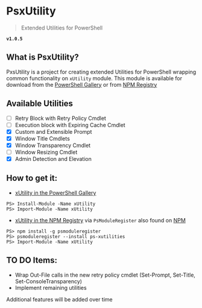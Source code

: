 # PsxUtility
> Extended Utilities for PowerShell

**`v1.0.5`**

## What is PsxUtility?
PxsUtility is a project for creating extended Utilities for PowerShell wrapping common functionality on `xUtility` module. 
This module is available for download from the [PowerShell Gallery](https://www.powershellgallery.com/) or from [NPM Registry](https://www.npmjs.com/)

## Available Utilities
- [ ] Retry Block with Retry Policy Cmdlet
- [ ] Execution block with Expiring Cache Cmdlet
- [x] Custom and Extensible Prompt
- [x] Window Title Cmdlets
- [x] Window Transparency Cmdlet
- [ ] Window Resizing Cmdlet
- [x] Admin Detection and Elevation

## How to get it:
- [xUtility in the PowerShell Gallery](https://www.powershellgallery.com/packages/xUtility)

`PS> Install-Module -Name xUtility`<br>
`PS> Import-Module -Name xUtility`

- [xUtility in the NPM Registry](https://www.npmjs.com/package/ps-xutilities) via `PsModuleRegister` also found on [NPM](https://www.npmjs.com/package/psmoduleregister)

`PS> npm install -g psmoduleregister`<br>
`PS> psmoduleregister --install ps-xutilities`<br>
`PS> Import-Module -Name xUtility`

## TO DO Items:
- Wrap Out-File calls in the new retry policy cmdlet (Set-Prompt, Set-Title, Set-ConsoleTransparency)
- Implement remaining utilities

Additional features will be added over time

